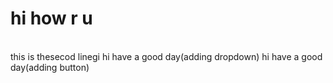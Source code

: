 # hi how r u 
<br>
this is thesecod linegi
hi have a good day(adding dropdown)
hi have a good day(adding button)

